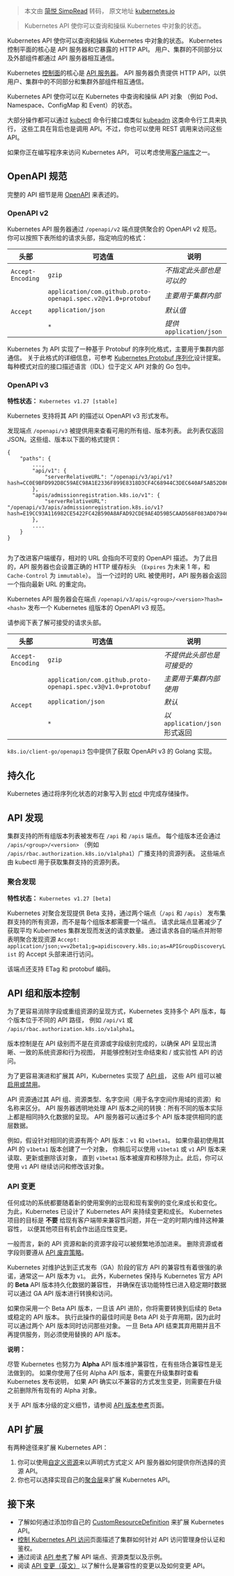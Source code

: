 > 本文由 [简悦 SimpRead](http://ksria.com/simpread/) 转码， 原文地址 [kubernetes.io](https://kubernetes.io/zh-cn/docs/concepts/overview/kubernetes-api/)

> Kubernetes API 使你可以查询和操纵 Kubernetes 中对象的状态。

Kubernetes API 使你可以查询和操纵 Kubernetes 中对象的状态。 Kubernetes 控制平面的核心是 API 服务器和它暴露的 HTTP API。 用户、集群的不同部分以及外部组件都通过 API 服务器相互通信。

Kubernetes [控制面](https://kubernetes.io/zh-cn/docs/reference/glossary/?all=true#term-control-plane)的核心是 [API 服务器](https://kubernetes.io/zh-cn/docs/concepts/overview/components/#kube-apiserver)。 API 服务器负责提供 HTTP API，以供用户、集群中的不同部分和集群外部组件相互通信。

Kubernetes API 使你可以在 Kubernetes 中查询和操纵 API 对象 （例如 Pod、Namespace、ConfigMap 和 Event）的状态。

大部分操作都可以通过 [kubectl](https://kubernetes.io/zh-cn/docs/reference/kubectl/) 命令行接口或类似 [kubeadm](https://kubernetes.io/zh-cn/docs/reference/setup-tools/kubeadm/) 这类命令行工具来执行， 这些工具在背后也是调用 API。不过，你也可以使用 REST 调用来访问这些 API。

如果你正在编写程序来访问 Kubernetes API， 可以考虑使用[客户端库](https://kubernetes.io/zh-cn/docs/reference/using-api/client-libraries/)之一。

OpenAPI 规范[](#api-specification)
--------------------------------

完整的 API 细节是用 [OpenAPI](https://www.openapis.org/) 来表述的。

### OpenAPI v2[](#openapi-v2)

Kubernetes API 服务器通过 `/openapi/v2` 端点提供聚合的 OpenAPI v2 规范。 你可以按照下表所给的请求头部，指定响应的格式：

<table><thead><tr><th>头部</th><th>可选值</th><th>说明</th></tr></thead><tbody><tr><td><code>Accept-Encoding</code></td><td><code>gzip</code></td><td><em>不指定此头部也是可以的</em></td></tr><tr><td rowspan="3"><code>Accept</code></td><td><code>application/com.github.proto-openapi.spec.v2@v1.0+protobuf</code></td><td><em>主要用于集群内部</em></td></tr><tr><td><code>application/json</code></td><td><em>默认值</em></td></tr><tr><td><code>*</code></td><td><em>提供</em><code>application/json</code></td></tr></tbody></table>

Kubernetes 为 API 实现了一种基于 Protobuf 的序列化格式，主要用于集群内部通信。 关于此格式的详细信息，可参考 [Kubernetes Protobuf 序列化](https://git.k8s.io/design-proposals-archive/api-machinery/protobuf.md)设计提案。 每种模式对应的接口描述语言（IDL）位于定义 API 对象的 Go 包中。

### OpenAPI v3[](#openapi-v3)

**特性状态：** `Kubernetes v1.27 [stable]`

Kubernetes 支持将其 API 的描述以 OpenAPI v3 形式发布。

发现端点 `/openapi/v3` 被提供用来查看可用的所有组、版本列表。 此列表仅返回 JSON。这些组、版本以下面的格式提供：

```
{
    "paths": {
        ...,
        "api/v1": {
            "serverRelativeURL": "/openapi/v3/api/v1?hash=CC0E9BFD992D8C59AEC98A1E2336F899E8318D3CF4C68944C3DEC640AF5AB52D864AC50DAA8D145B3494F75FA3CFF939FCBDDA431DAD3CA79738B297795818CF"
        },
        "apis/admissionregistration.k8s.io/v1": {
            "serverRelativeURL": "/openapi/v3/apis/admissionregistration.k8s.io/v1?hash=E19CC93A116982CE5422FC42B590A8AFAD92CDE9AE4D59B5CAAD568F083AD07946E6CB5817531680BCE6E215C16973CD39003B0425F3477CFD854E89A9DB6597"
        },
        ....
    }
}


```

为了改进客户端缓存，相对的 URL 会指向不可变的 OpenAPI 描述。 为了此目的，API 服务器也会设置正确的 HTTP 缓存标头 （`Expires` 为未来 1 年，和 `Cache-Control` 为 `immutable`）。 当一个过时的 URL 被使用时，API 服务器会返回一个指向最新 URL 的重定向。

Kubernetes API 服务器会在端点 `/openapi/v3/apis/<group>/<version>?hash=<hash>` 发布一个 Kubernetes 组版本的 OpenAPI v3 规范。

请参阅下表了解可接受的请求头部。

<table><thead><tr><th>头部</th><th>可选值</th><th>说明</th></tr></thead><tbody><tr><td><code>Accept-Encoding</code></td><td><code>gzip</code></td><td><em>不提供此头部也是可接受的</em></td></tr><tr><td rowspan="3"><code>Accept</code></td><td><code>application/com.github.proto-openapi.spec.v3@v1.0+protobuf</code></td><td><em>主要用于集群内部使用</em></td></tr><tr><td><code>application/json</code></td><td><em>默认</em></td></tr><tr><td><code>*</code></td><td><em>以</em> <code>application/json</code> 形式返回</td></tr></tbody></table>

`k8s.io/client-go/openapi3` 包中提供了获取 OpenAPI v3 的 Golang 实现。

持久化[](#persistence)
-------------------

Kubernetes 通过将序列化状态的对象写入到 [etcd](https://kubernetes.io/zh-cn/docs/tasks/administer-cluster/configure-upgrade-etcd/) 中完成存储操作。

API 发现[](#api-discovery)
------------------------

集群支持的所有组版本列表被发布在 `/api` 和 `/apis` 端点。 每个组版本还会通过 `/apis/<group>/<version>` （例如 `/apis/rbac.authorization.k8s.io/v1alpha1`）广播支持的资源列表。 这些端点由 kubectl 用于获取集群支持的资源列表。

### 聚合发现[](#aggregated-discovery)

**特性状态：** `Kubernetes v1.27 [beta]`

Kubernetes 对聚合发现提供 Beta 支持，通过两个端点（`/api` 和 `/apis`） 发布集群支持的所有资源，而不是每个组版本都需要一个端点。 请求此端点显著减少了获取平均 Kubernetes 集群发现而发送的请求数量。 通过请求各自的端点并附带表明聚合发现资源 `Accept: application/json;v=v2beta1;g=apidiscovery.k8s.io;as=APIGroupDiscoveryList` 的 Accept 头部来进行访问。

该端点还支持 ETag 和 protobuf 编码。

API 组和版本控制[](#api-groups-and-versioning)
----------------------------------------

为了更容易消除字段或重组资源的呈现方式，Kubernetes 支持多个 API 版本，每个版本位于不同的 API 路径， 例如 `/api/v1` 或 `/apis/rbac.authorization.k8s.io/v1alpha1`。

版本控制是在 API 级别而不是在资源或字段级别完成的，以确保 API 呈现出清晰、一致的系统资源和行为视图， 并能够控制对生命结束和 / 或实验性 API 的访问。

为了更容易演进和扩展其 API，Kubernetes 实现了 [API 组](https://kubernetes.io/zh-cn/docs/reference/using-api/#api-groups)， 这些 API 组可以被[启用或禁用](https://kubernetes.io/zh-cn/docs/reference/using-api/#enabling-or-disabling)。

API 资源通过其 API 组、资源类型、名字空间（用于名字空间作用域的资源）和名称来区分。 API 服务器透明地处理 API 版本之间的转换：所有不同的版本实际上都是相同持久化数据的呈现。 API 服务器可以通过多个 API 版本提供相同的底层数据。

例如，假设针对相同的资源有两个 API 版本：`v1` 和 `v1beta1`。 如果你最初使用其 API 的 `v1beta1` 版本创建了一个对象， 你稍后可以使用 `v1beta1` 或 `v1` API 版本来读取、更新或删除该对象， 直到 `v1beta1` 版本被废弃和移除为止。此后，你可以使用 `v1` API 继续访问和修改该对象。

### API 变更[](#api-changes)

任何成功的系统都要随着新的使用案例的出现和现有案例的变化来成长和变化。 为此，Kubernetes 已设计了 Kubernetes API 来持续变更和成长。 Kubernetes 项目的目标是 **不要** 给现有客户端带来兼容性问题，并在一定的时期内维持这种兼容性， 以便其他项目有机会作出适应性变更。

一般而言，新的 API 资源和新的资源字段可以被频繁地添加进来。 删除资源或者字段则要遵从 [API 废弃策略](https://kubernetes.io/zh-cn/docs/reference/using-api/deprecation-policy/)。

Kubernetes 对维护达到正式发布（GA）阶段的官方 API 的兼容性有着很强的承诺，通常这一 API 版本为 `v1`。 此外，Kubernetes 保持与 Kubernetes 官方 API 的 **Beta** API 版本持久化数据的兼容性， 并确保在该功能特性已进入稳定期时数据可以通过 GA API 版本进行转换和访问。

如果你采用一个 Beta API 版本，一旦该 API 进阶，你将需要转换到后续的 Beta 或稳定的 API 版本。 执行此操作的最佳时间是 Beta API 处于弃用期，因为此时可以通过两个 API 版本同时访问那些对象。 一旦 Beta API 结束其弃用期并且不再提供服务，则必须使用替换的 API 版本。

**说明：**

尽管 Kubernetes 也努力为 **Alpha** API 版本维护兼容性，在有些场合兼容性是无法做到的。 如果你使用了任何 Alpha API 版本，需要在升级集群时查看 Kubernetes 发布说明， 如果 API 确实以不兼容的方式发生变更，则需要在升级之前删除所有现有的 Alpha 对象。

关于 API 版本分级的定义细节，请参阅 [API 版本参考](https://kubernetes.io/zh-cn/docs/reference/using-api/#api-versioning)页面。

API 扩展[](#api-extension)
------------------------

有两种途径来扩展 Kubernetes API：

1.  你可以使用[自定义资源](https://kubernetes.io/zh-cn/docs/concepts/extend-kubernetes/api-extension/custom-resources/)来以声明式方式定义 API 服务器如何提供你所选择的资源 API。
2.  你也可以选择实现自己的[聚合层](https://kubernetes.io/zh-cn/docs/concepts/extend-kubernetes/api-extension/apiserver-aggregation/)来扩展 Kubernetes API。

接下来[](#接下来)
-----------

*   了解如何通过添加你自己的 [CustomResourceDefinition](https://kubernetes.io/zh-cn/docs/tasks/extend-kubernetes/custom-resources/custom-resource-definitions/) 来扩展 Kubernetes API。
*   [控制 Kubernetes API 访问](https://kubernetes.io/zh-cn/docs/concepts/security/controlling-access/)页面描述了集群如何针对 API 访问管理身份认证和鉴权。
*   通过阅读 [API 参考](https://kubernetes.io/zh-cn/docs/reference/kubernetes-api/)了解 API 端点、资源类型以及示例。
*   阅读 [API 变更（英文）](https://git.k8s.io/community/contributors/devel/sig-architecture/api_changes.md#readme) 以了解什么是兼容性的变更以及如何变更 API。